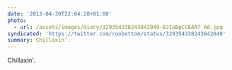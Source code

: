 ```yaml
---
date: '2013-04-30T22:04:28+01:00'
photo:
  - url: /assets/images/diary/329354338243842049-BJIaBpCCEAAT_Ad.jpg
syndicated: 'https://twitter.com/roobottom/status/329354338243842049'
summary: Chillaxin'.
---
```

Chillaxin'. 
